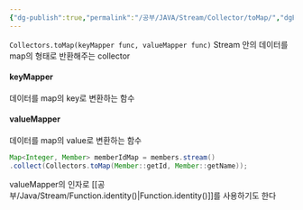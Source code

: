 ```yaml
---
{"dg-publish":true,"permalink":"/공부/JAVA/Stream/Collector/toMap/","dgPassFrontmatter":true}
---
```


`Collectors.toMap(keyMapper func, valueMapper func)`
Stream 안의 데이터를 map의 형태로 반환해주는 collector

#### keyMapper
데이터를 map의 key로 변환하는 함수

#### valueMapper
데이터를 map의 value로 변환하는 함수

````java
Map<Integer, Member> memberIdMap = members.stream()
.collect(Collectors.toMap(Member::getId, Member::getName));
`````

valueMapper의 인자로 [[공부/Java/Stream/Function.identity()\|Function.identity()]]를 사용하기도 한다
